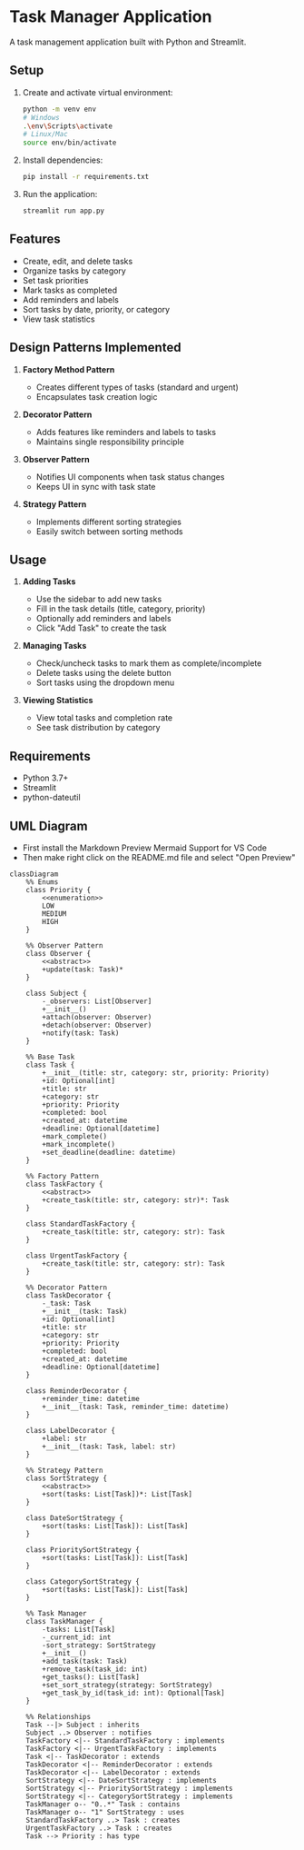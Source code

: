 # Task Manager Application

A task management application built with Python and Streamlit.

## Setup

1. Create and activate virtual environment:
   ```bash
   python -m venv env
   # Windows
   .\env\Scripts\activate
   # Linux/Mac
   source env/bin/activate
   ```

2. Install dependencies:
   ```bash
   pip install -r requirements.txt
   ```

3. Run the application:
   ```bash
   streamlit run app.py
   ```

## Features

- Create, edit, and delete tasks
- Organize tasks by category
- Set task priorities
- Mark tasks as completed
- Add reminders and labels
- Sort tasks by date, priority, or category
- View task statistics

## Design Patterns Implemented

1. **Factory Method Pattern**
   - Creates different types of tasks (standard and urgent)
   - Encapsulates task creation logic

2. **Decorator Pattern**
   - Adds features like reminders and labels to tasks
   - Maintains single responsibility principle

3. **Observer Pattern**
   - Notifies UI components when task status changes
   - Keeps UI in sync with task state

4. **Strategy Pattern**
   - Implements different sorting strategies
   - Easily switch between sorting methods

## Usage

1. **Adding Tasks**
   - Use the sidebar to add new tasks
   - Fill in the task details (title, category, priority)
   - Optionally add reminders and labels
   - Click "Add Task" to create the task

2. **Managing Tasks**
   - Check/uncheck tasks to mark them as complete/incomplete
   - Delete tasks using the delete button
   - Sort tasks using the dropdown menu

3. **Viewing Statistics**
   - View total tasks and completion rate
   - See task distribution by category

## Requirements

- Python 3.7+
- Streamlit
- python-dateutil 


## UML Diagram

- First install the Markdown Preview Mermaid Support for VS Code
- Then make right click on the README.md file and select "Open Preview"

```mermaid
classDiagram
    %% Enums
    class Priority {
        <<enumeration>>
        LOW
        MEDIUM
        HIGH
    }

    %% Observer Pattern
    class Observer {
        <<abstract>>
        +update(task: Task)*
    }
    
    class Subject {
        -_observers: List[Observer]
        +__init__()
        +attach(observer: Observer)
        +detach(observer: Observer)
        +notify(task: Task)
    }

    %% Base Task
    class Task {
        +__init__(title: str, category: str, priority: Priority)
        +id: Optional[int]
        +title: str
        +category: str
        +priority: Priority
        +completed: bool
        +created_at: datetime
        +deadline: Optional[datetime]
        +mark_complete()
        +mark_incomplete()
        +set_deadline(deadline: datetime)
    }

    %% Factory Pattern
    class TaskFactory {
        <<abstract>>
        +create_task(title: str, category: str)*: Task
    }

    class StandardTaskFactory {
        +create_task(title: str, category: str): Task
    }

    class UrgentTaskFactory {
        +create_task(title: str, category: str): Task
    }

    %% Decorator Pattern
    class TaskDecorator {
        -_task: Task
        +__init__(task: Task)
        +id: Optional[int]
        +title: str
        +category: str
        +priority: Priority
        +completed: bool
        +created_at: datetime
        +deadline: Optional[datetime]
    }

    class ReminderDecorator {
        +reminder_time: datetime
        +__init__(task: Task, reminder_time: datetime)
    }

    class LabelDecorator {
        +label: str
        +__init__(task: Task, label: str)
    }

    %% Strategy Pattern
    class SortStrategy {
        <<abstract>>
        +sort(tasks: List[Task])*: List[Task]
    }

    class DateSortStrategy {
        +sort(tasks: List[Task]): List[Task]
    }

    class PrioritySortStrategy {
        +sort(tasks: List[Task]): List[Task]
    }

    class CategorySortStrategy {
        +sort(tasks: List[Task]): List[Task]
    }

    %% Task Manager
    class TaskManager {
        -tasks: List[Task]
        -_current_id: int
        -sort_strategy: SortStrategy
        +__init__()
        +add_task(task: Task)
        +remove_task(task_id: int)
        +get_tasks(): List[Task]
        +set_sort_strategy(strategy: SortStrategy)
        +get_task_by_id(task_id: int): Optional[Task]
    }

    %% Relationships
    Task --|> Subject : inherits
    Subject ..> Observer : notifies
    TaskFactory <|-- StandardTaskFactory : implements
    TaskFactory <|-- UrgentTaskFactory : implements
    Task <|-- TaskDecorator : extends
    TaskDecorator <|-- ReminderDecorator : extends
    TaskDecorator <|-- LabelDecorator : extends
    SortStrategy <|-- DateSortStrategy : implements
    SortStrategy <|-- PrioritySortStrategy : implements
    SortStrategy <|-- CategorySortStrategy : implements
    TaskManager o-- "0..*" Task : contains
    TaskManager o-- "1" SortStrategy : uses
    StandardTaskFactory ..> Task : creates
    UrgentTaskFactory ..> Task : creates
    Task --> Priority : has type 
```